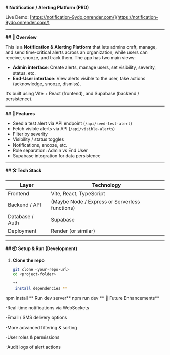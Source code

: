 **# Notification / Alerting Platform (PRD)**

Live Demo: [https://notification-9ydo.onrender.com/](https://notification-9ydo.onrender.com/)

---

**## 🌟 Overview**

This is a **Notification & Alerting Platform** that lets admins craft, manage, and send time-critical alerts across an organization, while users can receive, snooze, and track them. The app has two main views:

- **Admin interface**: Create alerts, manage users, set visibility, severity, status, etc.
- **End-User interface**: View alerts visible to the user, take actions (acknowledge, snooze, dismiss).

It’s built using Vite + React (frontend), and Supabase (backend / persistence).  

---

**## 🧩 Features**

- Seed a test alert via API endpoint (`/api/seed-test-alert`)  
- Fetch visible alerts via API (`/api/visible-alerts`)  
- Filter by severity  
- Visibility / status toggles  
- Notifications, snooze, etc.  
- Role separation: Admin vs End User  
- Supabase integration for data persistence  

---

**## 🛠 Tech Stack**

| Layer | Technology |
|---|---|
| Frontend | Vite, React, TypeScript |
| Backend / API | (Maybe Node / Express or Serverless functions) |
| Database / Auth | Supabase |
| Deployment | Render (or similar) |

---

**## 📦 Setup & Run (Development)**

1. **Clone the repo**

   ```bash
   git clone <your-repo-url>
   cd <project-folder>

   **
    install dependencies **
npm install
**
Run dev server**
npm run dev
**
🎯 Future Enhancements**

-Real-time notifications via WebSockets

-Email / SMS delivery options

-More advanced filtering & sorting

-User roles & permissions

-Audit logs of alert actions
